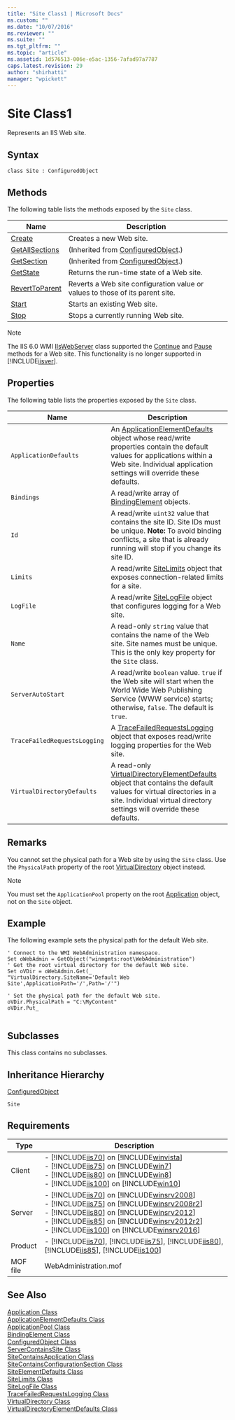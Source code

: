 ```yaml
---
title: "Site Class1 | Microsoft Docs"
ms.custom: ""
ms.date: "10/07/2016"
ms.reviewer: ""
ms.suite: ""
ms.tgt_pltfrm: ""
ms.topic: "article"
ms.assetid: 1d576513-006e-e5ac-1356-7afad97a7787
caps.latest.revision: 29
author: "shirhatti"
manager: "wpickett"
---
```

# Site Class1
Represents an IIS Web site.  
  
## Syntax  
  
```vbs  
class Site : ConfiguredObject  
```  
  
## Methods  
 The following table lists the methods exposed by the `Site` class.  
  
|Name|Description|  
|----------|-----------------|  
|[Create](../wmi-provider/site-create-method1.md)|Creates a new Web site.|  
|[GetAllSections](../wmi-provider/configuredobject-getallsections-method1.md)|(Inherited from [ConfiguredObject](../wmi-provider/configuredobject-class1.md).)|  
|[GetSection](../wmi-provider/configuredobject-getsection-method.md)|(Inherited from [ConfiguredObject](../wmi-provider/configuredobject-class1.md).)|  
|[GetState](../wmi-provider/site-getstate-method1.md)|Returns the run-time state of a Web site.|  
|[RevertToParent](../wmi-provider/site-reverttoparent-method1.md)|Reverts a Web site configuration value or values to those of its parent site.|  
|[Start](../wmi-provider/site-start-method1.md)|Starts an existing Web site.|  
|[Stop](../wmi-provider/site-stop-method1.md)|Stops a currently running Web site.|  
  
> [!NOTE]
>  The IIS 6.0 WMI [IIsWebServer](http://msdn.microsoft.com/en-us/af1a277b-e67a-41b3-9947-91c9304f8ec7) class supported the [Continue](http://msdn.microsoft.com/en-us/c782a5b1-d6d3-40ae-bb7b-519867753be8) and [Pause](http://msdn.microsoft.com/en-us/82980194-3146-4252-b458-77538f781ca6) methods for a Web site. This functionality is no longer supported in [!INCLUDE[iisver](../wmi-provider/includes/iisver-md.md)].  
  
## Properties  
 The following table lists the properties exposed by the `Site` class.  
  
|Name|Description|  
|----------|-----------------|  
|`ApplicationDefaults`|An [ApplicationElementDefaults](../wmi-provider/applicationelementdefaults-class2.md) object whose read/write properties contain the default values for applications within a Web site. Individual application settings will override these defaults.|  
|`Bindings`|A read/write array of [BindingElement](../wmi-provider/bindingelement-class1.md) objects.|  
|`Id`|A read/write `uint32` value that contains the site ID. Site IDs must be unique. **Note:**  To avoid binding conflicts, a site that is already running will stop if you change its site ID.|  
|`Limits`|A read/write [SiteLimits](../wmi-provider/sitelimits-class1.md) object that exposes connection-related limits for a site.|  
|`LogFile`|A read/write [SiteLogFile](../wmi-provider/sitelogfile-class1.md) object that configures logging for a Web site.|  
|`Name`|A read-only `string` value that contains the name of the Web site. Site names must be unique. This is the only key property for the `Site` class.|  
|`ServerAutoStart`|A read/write `boolean` value. `true` if the Web site will start when the World Wide Web Publishing Service (WWW service) starts; otherwise, `false`. The default is `true`.|  
|`TraceFailedRequestsLogging`|A [TraceFailedRequestsLogging](../wmi-provider/tracefailedrequestslogging-class1.md) object that exposes read/write logging properties for the Web site.|  
|`VirtualDirectoryDefaults`|A read-only [VirtualDirectoryElementDefaults](../wmi-provider/virtualdirectoryelementdefaults-class1.md) object that contains the default values for virtual directories in a site. Individual virtual directory settings will override these defaults.|  
  
## Remarks  
 You cannot set the physical path for a Web site by using the `Site` class. Use the `PhysicalPath` property of the root [VirtualDirectory](../wmi-provider/virtualdirectory-class2.md) object instead.  
  
> [!NOTE]
>  You must set the `ApplicationPool` property on the root [Application](../wmi-provider/application-class1.md) object, not on the `Site` object.  
  
## Example  
 The following example sets the physical path for the default Web site.  
  
```  
' Connect to the WMI WebAdministration namespace.  
Set oWebAdmin = GetObject("winmgmts:root\WebAdministration")  
' Get the root virtual directory for the default Web site.  
Set oVDir = oWebAdmin.Get(_   
"VirtualDirectory.SiteName='Default Web Site',ApplicationPath='/',Path='/'")  
  
' Set the physical path for the default Web site.  
oVDir.PhysicalPath = "C:\MyContent"  
oVDir.Put_  
  
```  
  
## Subclasses  
 This class contains no subclasses.  
  
## Inheritance Hierarchy  
 [ConfiguredObject](../wmi-provider/configuredobject-class1.md)  
  
 `Site`  
  
## Requirements  
  
|Type|Description|  
|----------|-----------------|  
|Client|-   [!INCLUDE[iis70](../wmi-provider/includes/iis70-md.md)] on [!INCLUDE[winvista](../wmi-provider/includes/winvista-md.md)]<br />-   [!INCLUDE[iis75](../wmi-provider/includes/iis75-md.md)] on [!INCLUDE[win7](../wmi-provider/includes/win7-md.md)]<br />-   [!INCLUDE[iis80](../wmi-provider/includes/iis80-md.md)] on [!INCLUDE[win8](../wmi-provider/includes/win8-md.md)]<br />-   [!INCLUDE[iis100](../wmi-provider/includes/iis100-md.md)] on [!INCLUDE[win10](../wmi-provider/includes/win10-md.md)]|  
|Server|-   [!INCLUDE[iis70](../wmi-provider/includes/iis70-md.md)] on [!INCLUDE[winsrv2008](../wmi-provider/includes/winsrv2008-md.md)]<br />-   [!INCLUDE[iis75](../wmi-provider/includes/iis75-md.md)] on [!INCLUDE[winsrv2008r2](../wmi-provider/includes/winsrv2008r2-md.md)]<br />-   [!INCLUDE[iis80](../wmi-provider/includes/iis80-md.md)] on [!INCLUDE[winsrv2012](../wmi-provider/includes/winsrv2012-md.md)]<br />-   [!INCLUDE[iis85](../wmi-provider/includes/iis85-md.md)] on [!INCLUDE[winsrv2012r2](../wmi-provider/includes/winsrv2012r2-md.md)]<br />-   [!INCLUDE[iis100](../wmi-provider/includes/iis100-md.md)] on [!INCLUDE[winsrv2016](../wmi-provider/includes/winsrv2016-md.md)]|  
|Product|-   [!INCLUDE[iis70](../wmi-provider/includes/iis70-md.md)], [!INCLUDE[iis75](../wmi-provider/includes/iis75-md.md)], [!INCLUDE[iis80](../wmi-provider/includes/iis80-md.md)], [!INCLUDE[iis85](../wmi-provider/includes/iis85-md.md)], [!INCLUDE[iis100](../wmi-provider/includes/iis100-md.md)]|  
|MOF file|WebAdministration.mof|  
  
## See Also  
 [Application Class](../wmi-provider/application-class1.md)   
 [ApplicationElementDefaults Class](../wmi-provider/applicationelementdefaults-class2.md)   
 [ApplicationPool Class](../wmi-provider/applicationpool-class1.md)   
 [BindingElement Class](../wmi-provider/bindingelement-class1.md)   
 [ConfiguredObject Class](../wmi-provider/configuredobject-class1.md)   
 [ServerContainsSite Class](../wmi-provider/servercontainssite-class1.md)   
 [SiteContainsApplication Class](../wmi-provider/sitecontainsapplication-class1.md)   
 [SiteContainsConfigurationSection Class](../wmi-provider/sitecontainsconfigurationsection-class1.md)   
 [SiteElementDefaults Class](../wmi-provider/siteelementdefaults-class1.md)   
 [SiteLimits Class](../wmi-provider/sitelimits-class1.md)   
 [SiteLogFile Class](../wmi-provider/sitelogfile-class1.md)   
 [TraceFailedRequestsLogging Class](../wmi-provider/tracefailedrequestslogging-class1.md)   
 [VirtualDirectory Class](../wmi-provider/virtualdirectory-class2.md)   
 [VirtualDirectoryElementDefaults Class](../wmi-provider/virtualdirectoryelementdefaults-class1.md)